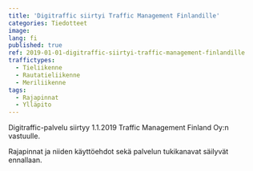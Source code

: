 ```yaml
---
title: 'Digitraffic siirtyi Traffic Management Finlandille'
categories: Tiedotteet
image: 
lang: fi
published: true
ref: 2019-01-01-digitraffic-siirtyi-traffic-management-finlandille
traffictypes:
  - Tieliikenne
  - Rautatieliikenne
  - Meriliikenne
tags:
  - Rajapinnat
  - Ylläpito
---
```


Digitraffic-palvelu siirtyy 1.1.2019 Traffic Management Finland Oy:n vastuulle.

Rajapinnat ja niiden käyttöehdot sekä palvelun tukikanavat säilyvät ennallaan.
